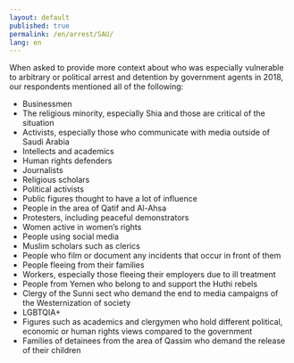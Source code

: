 ```yaml
---
layout: default
published: true
permalink: /en/arrest/SAU/
lang: en
---
```


When asked to provide more context about who was especially vulnerable to arbitrary or political arrest and detention by government agents in 2018, our respondents mentioned all of the following:
-	Businessmen
-	The religious minority, especially Shia and those are critical of the situation
-	Activists, especially those who communicate with media outside of Saudi Arabia
-	Intellects and academics
-	Human rights defenders
-	Journalists
-	Religious scholars
-	Political activists
-	Public figures thought to have a lot of influence
-	People in the area of Qatif and Al-Ahsa
-	Protesters, including peaceful demonstrators
-	Women active in women’s rights
-	People using social media
-	Muslim scholars such as clerics
-	People who film or document any incidents that occur in front of them
-	People fleeing from their families
-	Workers, especially those fleeing their employers due to ill treatment
-	People from Yemen who belong to and support the Huthi rebels
-	Clergy of the Sunni sect who demand the end to media campaigns of the Westernization of society
-	LGBTQIA+
-	Figures such as academics and clergymen who hold different political, economic or human rights views compared to the government
-	Families of detainees from the area of Qassim who demand the release of their children

